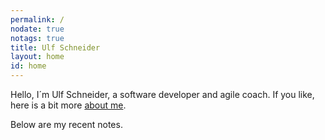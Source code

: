 ```yaml
---
permalink: /
nodate: true
notags: true
title: Ulf Schneider
layout: home
id: home
---
```


Hello, I´m Ulf Schneider, a software developer and agile coach. If you like, here is a bit more [about me](/about/).

Below are my recent notes.
